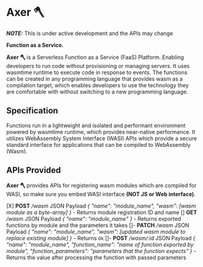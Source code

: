 # Axer 🪓

**_NOTE:_** This is under active development and the APIs may change

**Function as a Service.**

**Axer 🪓** is a Serverless Function as a Service (FaaS) Platform. Enabling developers to run code without provisioning or managing servers.
It uses wasmtime runtime to execute code in response to events.
The functions can be created in any programming language that provides wasm as a compilation target, which enables developers to use the technology they are comfortable with without switching to a new programming language.

## Specification
Functions run in a lightweight and isolated and performant environment powered by wasmtime runtime, which provides near-native performance.
It utilizes WebAssembly System Interface (WASI) APIs which provide a secure standard interface for applications that can be compiled to WebAssembly (Wasm).

## APIs Provided

**Axer 🪓** provides APIs for registering wasm modules which are compiled for WASI, so make sure you embed WASI interface **(NOT JS or Web interface)**.

[X] **POST** */wasm* JSON Payload *{ "name": "module_name", "wasm": [wasm module as a byte-array] }* - Returns module registration ID and name
[] **GET** */wasm* JSON Payload *{ "name": "module_name" }* - Returns exported functions by module and the parameters it takes
[]- **PATCH** */wasm* JSON Payload *{ "name": "module_name", "wasm": [updated wasm module to replace existing module] }* - Returns `Ok`
[]- **POST** */wasm/:id* JSON Payload *{ "name": "module_name", "function_name": "name of function exported by module", "function_parameters": "parameters that the function expects" }* - Returns the value after processing the function with passed parameters
